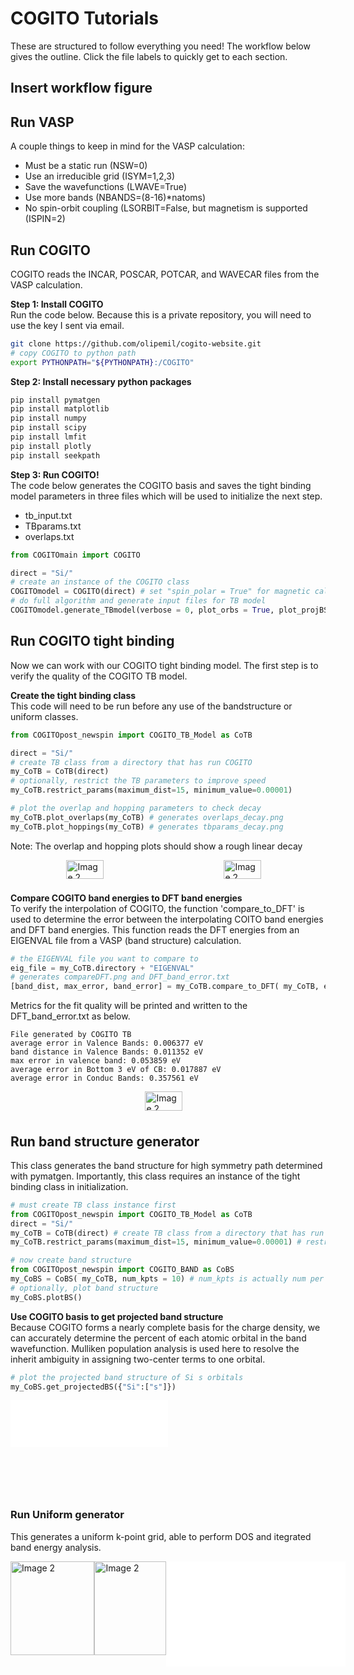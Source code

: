 # COGITO Tutorials

These are structured to follow everything you need! The workflow below gives the outline. Click the file labels to quickly get to each section. 

## Insert workflow figure

<h2 id="VASP">Run VASP</h2>

A couple things to keep in mind for the VASP calculation:

* Must be a static run (NSW=0)
* Use an irreducible grid (ISYM=1,2,3)
* Save the wavefunctions (LWAVE=True)
* Use more bands (NBANDS=(8-16)*natoms)
* No spin-orbit coupling (LSORBIT=False, but magnetism is supported (ISPIN=2)

<h2 id="COGITO">Run COGITO</h2>

COGITO reads the INCAR, POSCAR, POTCAR, and WAVECAR files from the VASP calculation.

**Step 1: Install COGITO**<br>
Run the code below. Because this is a private repository, you will need to use the key I sent via email.

~~~ bash
git clone https://github.com/olipemil/cogito-website.git
# copy COGITO to python path
export PYTHONPATH="${PYTHONPATH}:/COGITO"
~~~

**Step 2: Install necessary python packages**

~~~ bash
pip install pymatgen
pip install matplotlib
pip install numpy
pip install scipy
pip install lmfit
pip install plotly
pip install seekpath
~~~

**Step 3: Run COGITO!**<br>
The code below generates the COGITO basis and saves the tight binding model parameters in three files which will be used to initialize the next step.<br>
* tb_input.txt
* TBparams.txt
* overlaps.txt

~~~ python
from COGITOmain import COGITO

direct = "Si/"
# create an instance of the COGITO class
COGITOmodel = COGITO(direct) # set "spin_polar = True" for magnetic calculations
# do full algorithm and generate input files for TB model
COGITOmodel.generate_TBmodel(verbose = 0, plot_orbs = True, plot_projBS = True)
~~~

<h2 id="tight">Run COGITO tight binding</h2>

Now we can work with our COGITO tight binding model. The first step is to verify the quality of the COGITO TB model. 

**Create the tight binding class**<br>
This code will need to be run before any use of the bandstructure or uniform classes.<br>

~~~ python
from COGITOpost_newspin import COGITO_TB_Model as CoTB

direct = "Si/"
# create TB class from a directory that has run COGITO
my_CoTB = CoTB(direct)
# optionally, restrict the TB parameters to improve speed
my_CoTB.restrict_params(maximum_dist=15, minimum_value=0.00001)

# plot the overlap and hopping parameters to check decay
my_CoTB.plot_overlaps(my_CoTB) # generates overlaps_decay.png
my_CoTB.plot_hoppings(my_CoTB) # generates tbparams_decay.png
~~~

Note: The overlap and hopping plots should show a rough linear decay

<div style="display: flex; justify-content: space-around;">
    <div>
        <img src="{{ site.baseurl }}/docs/Si/overlaps_decay.png" alt="Image 2" height="90%" width="90%" style="border: 0;">
    </div>
    <div>
        <img src="{{ site.baseurl }}/docs/Si/tbparams_decay.png" alt="Image 2" height="90%" width="90%" style="border: 0;">
    </div>
</div>

<p id="compareDFT"></p>

**Compare COGITO band energies to DFT band energies**<br>
To verify the interpolation of COGITO, the function 'compare_to_DFT' is used to determine the error between the interpolating COITO band energies and DFT band energies. This function reads the DFT energies from an EIGENVAL file from a VASP (band structure) calculation.

~~~ python
# the EIGENVAL file you want to compare to
eig_file = my_CoTB.directory + "EIGENVAL"
# generates compareDFT.png and DFT_band_error.txt
[band_dist, max_error, band_error] = my_CoTB.compare_to_DFT( my_CoTB, eig_file)
~~~

Metrics for the fit quality will be printed and written to the DFT_band_error.txt as below.

~~~ text
File generated by COGITO TB
average error in Valence Bands: 0.006377 eV
band distance in Valence Bands: 0.011352 eV
max error in valence band: 0.053859 eV
average error in Bottom 3 eV of CB: 0.017887 eV
average error in Conduc Bands: 0.357561 eV
~~~

<div style="display: flex; justify-content: space-around;">
    <div>
        <img src="{{ site.baseurl }}/docs/Si/compareDFT.png" alt="Image 2" width="90%" height="90%" style="border: 0;">
    </div>
</div>

<h2 id="bandstruc">Run band structure generator</h2>

This class generates the band structure for high symmetry path determined with pymatgen. Importantly, this class
requires an instance of the tight binding class in initialization. 

~~~ python
# must create TB class instance first
from COGITOpost_newspin import COGITO_TB_Model as CoTB
direct = "Si/"
my_CoTB = CoTB(direct) # create TB class from a directory that has run COGITO
my_CoTB.restrict_params(maximum_dist=15, minimum_value=0.00001) # restrict the TB parameters to improve speed

# now create band structure
from COGITOpost_newspin import COGITO_BAND as CoBS
my_CoBS = CoBS( my_CoTB, num_kpts = 10) # num_kpts is actually num per line, so set low
# optionally, plot band structure
my_CoBS.plotBS()
~~~

<p id="projectBS"></p>

**Use COGITO basis to get projected band structure**<br>
Because COGITO forms a nearly complete basis for the charge density, we can accurately determine the percent of each
atomic orbital in the band wavefunction. Mulliken population analysis is used here to resolve the inherit ambiguity in assigning two-center terms to one orbital.

~~~ python
# plot the projected band structure of Si s orbitals
my_CoBS.get_projectedBS({"Si":["s"]})
~~~

<div style="display: flex; justify-content: space-around;">
      <iframe src="{{ site.baseurl }}/docs/Si/projectedBS.html" style="transform: scale(0.5); transform-origin: top left; width: 200%; height: 200%; border: 0;"></iframe>
</div>

<h3 id="uniform">Run Uniform generator</h3>

This generates a uniform k-point grid, able to perform DOS and itegrated band energy analysis.

<div style="display: flex;">
    <div style="width: 200px;">
        <img src="{{ site.baseurl }}/docs/Si/SiprojectedDOS.png" alt="Image 2" style="width: 100%; height: 100%; border: 0;">
    </div>
    <div style="width: 170px;">
        <img src="{{ site.baseurl }}/docs/Si/COHP_DOS.png" alt="Image 2" style="width: 100%; height: 100%; border: 0;">
    </div>
    <div style="width: 380px;">
        <iframe src="{{ site.baseurl }}/docs/Si/crystal_bonds.html" style="transform: scale(0.75); transform-origin: top left; width: 150%; height: 150%; border: 0;"></iframe>
    </div>
</div>
